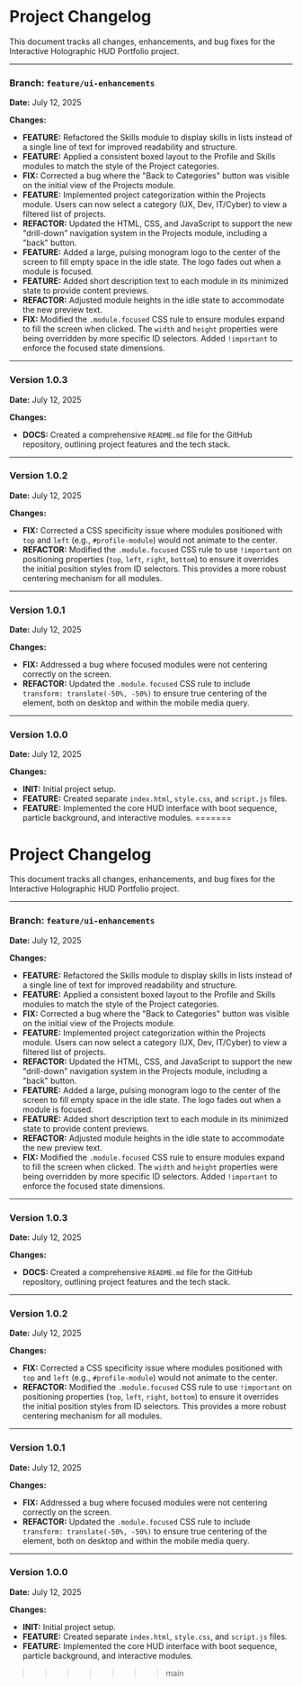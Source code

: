 # Project Changelog

This document tracks all changes, enhancements, and bug fixes for the Interactive Holographic HUD Portfolio project.

---

### **Branch: `feature/ui-enhancements`**

**Date:** July 12, 2025

**Changes:**

* **FEATURE:** Refactored the Skills module to display skills in lists instead of a single line of text for improved readability and structure.
* **FEATURE:** Applied a consistent boxed layout to the Profile and Skills modules to match the style of the Project categories.
* **FIX:** Corrected a bug where the "Back to Categories" button was visible on the initial view of the Projects module.
* **FEATURE:** Implemented project categorization within the Projects module. Users can now select a category (UX, Dev, IT/Cyber) to view a filtered list of projects.
* **REFACTOR:** Updated the HTML, CSS, and JavaScript to support the new "drill-down" navigation system in the Projects module, including a "back" button.
* **FEATURE:** Added a large, pulsing monogram logo to the center of the screen to fill empty space in the idle state. The logo fades out when a module is focused.
* **FEATURE:** Added short description text to each module in its minimized state to provide content previews.
* **REFACTOR:** Adjusted module heights in the idle state to accommodate the new preview text.
* **FIX:** Modified the `.module.focused` CSS rule to ensure modules expand to fill the screen when clicked. The `width` and `height` properties were being overridden by more specific ID selectors. Added `!important` to enforce the focused state dimensions.

---

### **Version 1.0.3**

**Date:** July 12, 2025

**Changes:**

* **DOCS:** Created a comprehensive `README.md` file for the GitHub repository, outlining project features and the tech stack.

---

### **Version 1.0.2**

**Date:** July 12, 2025

**Changes:**

* **FIX:** Corrected a CSS specificity issue where modules positioned with `top` and `left` (e.g., `#profile-module`) would not animate to the center.
* **REFACTOR:** Modified the `.module.focused` CSS rule to use `!important` on positioning properties (`top`, `left`, `right`, `bottom`) to ensure it overrides the initial position styles from ID selectors. This provides a more robust centering mechanism for all modules.

---

### **Version 1.0.1**

**Date:** July 12, 2025

**Changes:**

* **FIX:** Addressed a bug where focused modules were not centering correctly on the screen.
* **REFACTOR:** Updated the `.module.focused` CSS rule to include `transform: translate(-50%, -50%)` to ensure true centering of the element, both on desktop and within the mobile media query.

---

### **Version 1.0.0**

**Date:** July 12, 2025

**Changes:**

* **INIT:** Initial project setup.
* **FEATURE:** Created separate `index.html`, `style.css`, and `script.js` files.
* **FEATURE:** Implemented the core HUD interface with boot sequence, particle background, and interactive modules.
=======
# Project Changelog

This document tracks all changes, enhancements, and bug fixes for the Interactive Holographic HUD Portfolio project.

---

### **Branch: `feature/ui-enhancements`**

**Date:** July 12, 2025

**Changes:**

* **FEATURE:** Refactored the Skills module to display skills in lists instead of a single line of text for improved readability and structure.
* **FEATURE:** Applied a consistent boxed layout to the Profile and Skills modules to match the style of the Project categories.
* **FIX:** Corrected a bug where the "Back to Categories" button was visible on the initial view of the Projects module.
* **FEATURE:** Implemented project categorization within the Projects module. Users can now select a category (UX, Dev, IT/Cyber) to view a filtered list of projects.
* **REFACTOR:** Updated the HTML, CSS, and JavaScript to support the new "drill-down" navigation system in the Projects module, including a "back" button.
* **FEATURE:** Added a large, pulsing monogram logo to the center of the screen to fill empty space in the idle state. The logo fades out when a module is focused.
* **FEATURE:** Added short description text to each module in its minimized state to provide content previews.
* **REFACTOR:** Adjusted module heights in the idle state to accommodate the new preview text.
* **FIX:** Modified the `.module.focused` CSS rule to ensure modules expand to fill the screen when clicked. The `width` and `height` properties were being overridden by more specific ID selectors. Added `!important` to enforce the focused state dimensions.

---

### **Version 1.0.3**

**Date:** July 12, 2025

**Changes:**

* **DOCS:** Created a comprehensive `README.md` file for the GitHub repository, outlining project features and the tech stack.

---

### **Version 1.0.2**

**Date:** July 12, 2025

**Changes:**

* **FIX:** Corrected a CSS specificity issue where modules positioned with `top` and `left` (e.g., `#profile-module`) would not animate to the center.
* **REFACTOR:** Modified the `.module.focused` CSS rule to use `!important` on positioning properties (`top`, `left`, `right`, `bottom`) to ensure it overrides the initial position styles from ID selectors. This provides a more robust centering mechanism for all modules.

---

### **Version 1.0.1**

**Date:** July 12, 2025

**Changes:**

* **FIX:** Addressed a bug where focused modules were not centering correctly on the screen.
* **REFACTOR:** Updated the `.module.focused` CSS rule to include `transform: translate(-50%, -50%)` to ensure true centering of the element, both on desktop and within the mobile media query.

---

### **Version 1.0.0**

**Date:** July 12, 2025

**Changes:**

* **INIT:** Initial project setup.
* **FEATURE:** Created separate `index.html`, `style.css`, and `script.js` files.
* **FEATURE:** Implemented the core HUD interface with boot sequence, particle background, and interactive modules.
>>>>>>> main
